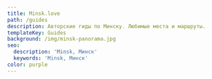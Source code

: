 ```yaml
---
title: Minsk.love
path: /guides
description: Авторские гиды по Минску. Любимые места и маршруты.
templateKey: Guides
background: /img/minsk-panorama.jpg
seo:
  description: 'Minsk, Минск'
  keywords: 'Minsk, Минск'
color: purple
---
```


